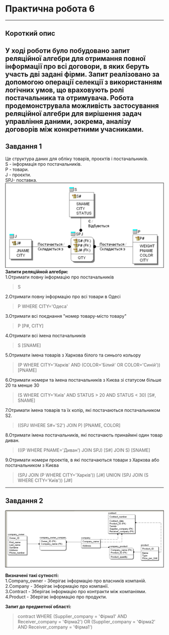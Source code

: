 # Практична робота 6
---
Короткий опис
---
У ході роботи було побудовано запит реляційної алгебри для отримання повної інформації про всі договори, в яких беруть участь дві задані фірми. Запит реалізовано за допомогою операції селекції з використанням логічних умов, що враховують ролі постачальника та отримувача. Робота продемонструвала можливість застосування реляційної алгебри для вирішення задач управління даними, зокрема, аналізу договорів між конкретними учасниками.
---
**Завдання 1**<br>
---
Це структура даних для обліку товарів, проєктів і постачальників.<br>
 S - інформація про постачальників.<br>
 P - товари.<br>
 J - проєкти.<br>
 SPJ- поставка.<br>
![ ER- діаграма”](1.png)<br>
**Запити реляційной алгебри:**<br>
1.Отримати повну інформацію про постачальників<br>
>S <br>

2.Отримати повну інформацію про всі товари в Одесі<br>
>P WHERE CITY='Одеса'<br>

3.Отримати всі поєднання "номер товару-місто товару"<br>
>P [P#, CITY]<br>

4.Отримати всі імена постачальників <br>
>S [SNAME]<br>

5.Отримати імена товарів з Харкова білого та синього кольору<br>
>(P WHERE CITY='Харків' AND (COLOR='Білий' OR COLOR='Синій')) [PNAME]<br>

6.Отримати номери та імена постачальників з Києва зі статусом більше 20 та менше 30 <br>
>(S WHERE CITY='Київ' AND STATUS > 20 AND STATUS < 30) [S#, SNAME]<br>

7.Отримати імена товарів та їх колір, які постачаються постачальником S2.<br>
>((SPJ WHERE S#='S2') JOIN P) [PNAME, COLOR]<br>

8.Отримати імена постачальників, які постачають принаймні один товар диван.<br>
>(((P WHERE PNAME='Диван') JOIN SPJ) [S#] JOIN S) [SNAME]<br>

9.Отримати номери проектів, в які постачаються товари з Харкова або постачальником з Києва<br>
>(SPJ JOIN (P WHERE CITY='Харків')) [J#] UNION (SPJ JOIN (S WHERE CITY='Київ')) [J#]<br>

---
**Завдання 2**<br>
---
![ Фізична модель](2.png)<br>

**Визначені такі сутності:**<br>
1.Company_owner - Зберігає інформацію про власників компаній.<br>
2.Company - Зберігає інформацію про компанії.<br>
3.Contract - Зберігає інформацію про контракти між компаніями.<br>
4.Product - Зберігає інформацію про продукти.<br>

**Запит до предметної області:**<br>
> contract WHERE (Supplier_company = 'Фірма1' AND Receiver_company = 'Фірма2') OR (Supplier_company = 'Фірма2' AND Receiver_company = 'Фірма1')
